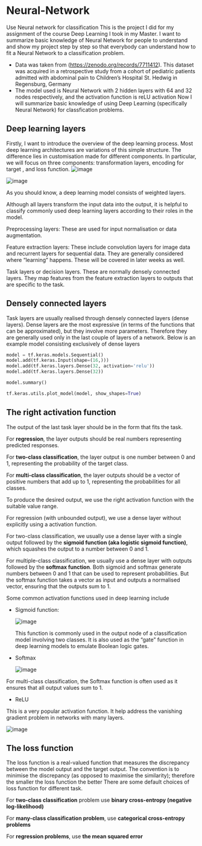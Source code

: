 # Neural-Network
Use Neural network for classification
This is the project I did for my assignment of the course Deep Learning I took in my Master. I want to summarize basic knowledge of Neural Network for people to understand and show my project step by step so that everybody can understand how to fit a Neural Network to a classification problem.
* Data was taken from (https://zenodo.org/records/7711412). This dataset was acquired in a retrospective study from a cohort of pediatric patients admitted with abdominal pain to Children’s Hospital St. Hedwig in Regensburg, Germany
* The model used is Neural Network with 2 hidden layers with 64 and 32 nodes respectively, and the activation function is reLU activation
Now I will summarize basic knowledge of using Deep Learning (specifically Neural Network) for classfication problems.
## Deep learning layers
Firstly, I want to introduce the overview of the deep learning process. Most deep learning architectures are variations of this simple structure. The difference lies in customisation made for different components. In particular, we will focus on three components: transformation layers, encoding for target , and loss function.
![image](https://github.com/user-attachments/assets/b960abde-2866-4216-a690-75597ed454ef)

![image](https://github.com/user-attachments/assets/75b75b91-9f56-4677-a69c-31833d676ba2)

As you should know, a deep learning model consists of weighted layers.

Although all layers transform the input data into the output, it is helpful to classify commonly used deep learning layers according to their roles in the model.


Preprocessing layers: These are used for input normalisation or data augmentation.

Feature extraction layers: These include convolution layers for image data and recurrent layers for sequential data. They are generally considered where “learning” happens. These will be covered in later weeks as well.

Task layers or decision layers. These are normally densely connected layers. They map features from the feature extraction layers to outputs that are specific to the task.
## Densely connected layers
Task layers are usually realised through densely connected layers (dense layers). Dense layers are the most expressive (in terms of the functions that can be approximated), but they involve more parameters. Therefore they are generally used only in the last couple of layers of a network.
Below is an example model consisting exclusively of dense layers
```python
model = tf.keras.models.Sequential()
model.add(tf.keras.Input(shape=(16,)))
model.add(tf.keras.layers.Dense(32, activation='relu'))
model.add(tf.keras.layers.Dense(32))

model.summary()

tf.keras.utils.plot_model(model, show_shapes=True)
```
 ## The right activation function

The output of the last task layer should be in the form that fits the task.

For **regression**, the layer outputs should be real numbers representing predicted responses.

For **two-class classification**, the layer output is one number between 0 and 1, representing the probability of the target class.

For **multi-class classification**, the layer outputs should be a vector of positive numbers that add up to 1, representing the probabilities for all classes.

To produce the desired output, we use the right activation function with the suitable value range.

For regression (with unbounded output), we use a dense layer without explicitly using a activation function.

For two-class classification, we usually use a dense layer with a single output followed by the **sigmoid function (aka logistic sigmoid function)**, which squashes the output to a number between 0 and 1.

For multiple-class classification, we usually use a dense layer with outputs followed by the **softmax function**. Both sigmoid and softmax generate numbers between 0 and 1 that can be used to represent probabilities. But the softmax function takes a vector as input and outputs a normalised vector, ensuring that the outputs sum to 1.


Some common activation functions used in deep learning include

- Sigmoid function:

  ![image](https://github.com/user-attachments/assets/f8dc3d19-ed8a-4e74-8cfd-2980c998fbb2)

  This function is commonly used in the output node of a classification model involving two classes. It is also used as the “gate” function in deep learning models to emulate Boolean logic gates.

- Softmax

  ![image](https://github.com/user-attachments/assets/156595b5-0977-4b60-a376-05552e773973)

For multi-class classification, the Softmax function is often used as it ensures that all output values sum to 1.

- ReLU

This is a very popular activation function. It help address the vanishing gradient problem in networks with many layers.

![image](https://github.com/user-attachments/assets/a614a85f-fd91-4902-9fa7-2ecf8ec3302d)

 ## The loss function

 The loss function is a real-valued function that measures the discrepancy between the model output and the target output. The convention is to minimise the discrepancy (as opposed to maximise the similarity); therefore the smaller the loss function the better
There are some default choices of loss function for different task.

For **two-class classification** problem use **binary cross-entropy (negative log-likelihood)**

For **many-class classification problem**, use **categorical cross-entropy problems**

For **regression problems**, use **the mean squared error**





  


